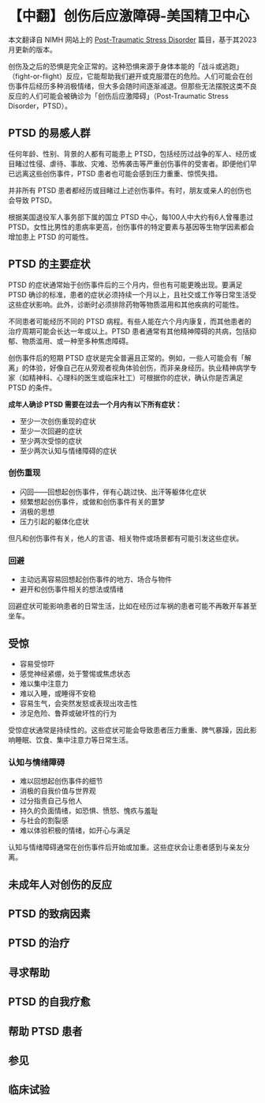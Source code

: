 # 【中翻】创伤后应激障碍-美国精卫中心

本文翻译自 NIMH 网站上的 [Post-Traumatic Stress Disorder](https://www.nimh.nih.gov/health/publications/post-traumatic-stress-disorder-ptsd) 篇目，基于其2023月更新的版本。

创伤及之后的恐惧是完全正常的。这种恐惧来源于身体本能的「战斗或逃跑」（fight-or-flight）反应，它能帮助我们避开或克服潜在的危险。人们可能会在创伤事件后经历多种消极情绪，但大多会随时间逐渐减退。但那些无法摆脱这类不良反应的人们可能会被确诊为「创伤后应激障碍」（Post-Traumatic Stress Disorder，PTSD）。

## PTSD 的易感人群

任何年龄、性别、背景的人都有可能患上 PTSD，包括经历过战争的军人、经历或目睹过性侵、虐待、事故、灾难、恐怖袭击等严重创伤事件的受害者。即便他们早已远离这些创伤事件，PTSD 患者也可能会感到压力重重、惊慌失措。

并非所有 PTSD 患者都经历或目睹过上述创伤事件。有时，朋友或亲人的创伤也会导致 PTSD。

根据美国退役军人事务部下属的国立 PTSD 中心，每100人中大约有6人曾罹患过 PTSD。女性比男性的患病率更高，创伤事件的特定要素与基因等生物学因素都会增加患上 PTSD 的可能性。

## PTSD 的主要症状

PTSD 的症状通常始于创伤事件后的三个月内，但也有可能更晚出现。要满足 PTSD 确诊的标准，患者的症状必须持续一个月以上，且社交或工作等日常生活受这些症状影响。此外，诊断时必须排除药物等物质滥用和其他疾病的可能性。

不同患者可能经历不同的 PTSD 病程。有些人能在六个月内康复，而其他患者的治疗周期可能会长达一年或以上。PTSD 患者通常有其他精神障碍的共病，包括抑郁、物质滥用、或一种至多种焦虑障碍。

创伤事件后的短期 PTSD 症状是完全普遍且正常的。例如，一些人可能会有「解离」的体验，好像自己在从旁观者视角体验创伤，而非亲身经历。执业精神病学专家（如精神科、心理科的医生或临床社工）可根据你的症状，确认你是否满足 PTSD 的条件。

**成年人确诊 PTSD 需要在过去一个月内有以下所有症状：**

- 至少一次创伤重现的症状
- 至少一次回避的症状
- 至少两次受惊的症状
- 至少两次认知与情绪障碍的症状

### 创伤重现

- 闪回——回想起创伤事件，伴有心跳过快、出汗等躯体化症状
- 频繁想起创伤事件，或做和创伤事件有关的噩梦
- 消极的思想
- 压力引起的躯体化症状

但凡和创伤事件有关，他人的言语、相关物件或场景都有可能引发这些症状。

### 回避

- 主动远离容易回想起创伤事件的地方、场合与物件
- 避开和创伤事件相关的想法或情绪

回避症状可能影响患者的日常生活，比如在经历过车祸的患者可能不再敢开车甚至坐车。

## 受惊

- 容易受惊吓
- 感觉神经紧绷，处于警惕或焦虑状态
- 难以集中注意力
- 难以入睡，或睡得不安稳
- 容易生气，会突然发怒或表现出攻击性
- 涉足危险、鲁莽或破坏性的行为

受惊症状通常是持续性的。这些症状可能会导致患者压力重重、脾气暴躁，因此影响睡眠、饮食、集中注意力等日常生活。

### 认知与情绪障碍

- 难以回想起创伤事件的细节
- 消极的自我价值与世界观
- 过分指责自己与他人
- 持久的负面情绪，如恐惧、愤怒、愧疚与羞耻
- 与社会的割裂感
- 难以体验积极的情绪，如开心与满足

认知与情绪障碍通常在创伤事件后开始或加重。这些症状会让患者感到与亲友分离。

## 未成年人对创伤的反应

## PTSD 的致病因素

## PTSD 的治疗

## 寻求帮助

## PTSD 的自我疗愈

## 帮助 PTSD 患者

## 参见

## 临床试验
